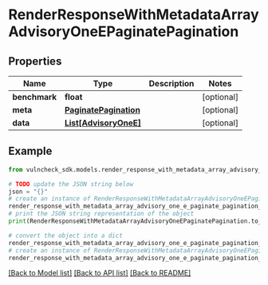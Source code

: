 # RenderResponseWithMetadataArrayAdvisoryOneEPaginatePagination


## Properties

Name | Type | Description | Notes
------------ | ------------- | ------------- | -------------
**benchmark** | **float** |  | [optional] 
**meta** | [**PaginatePagination**](PaginatePagination.md) |  | [optional] 
**data** | [**List[AdvisoryOneE]**](AdvisoryOneE.md) |  | [optional] 

## Example

```python
from vulncheck_sdk.models.render_response_with_metadata_array_advisory_one_e_paginate_pagination import RenderResponseWithMetadataArrayAdvisoryOneEPaginatePagination

# TODO update the JSON string below
json = "{}"
# create an instance of RenderResponseWithMetadataArrayAdvisoryOneEPaginatePagination from a JSON string
render_response_with_metadata_array_advisory_one_e_paginate_pagination_instance = RenderResponseWithMetadataArrayAdvisoryOneEPaginatePagination.from_json(json)
# print the JSON string representation of the object
print(RenderResponseWithMetadataArrayAdvisoryOneEPaginatePagination.to_json())

# convert the object into a dict
render_response_with_metadata_array_advisory_one_e_paginate_pagination_dict = render_response_with_metadata_array_advisory_one_e_paginate_pagination_instance.to_dict()
# create an instance of RenderResponseWithMetadataArrayAdvisoryOneEPaginatePagination from a dict
render_response_with_metadata_array_advisory_one_e_paginate_pagination_from_dict = RenderResponseWithMetadataArrayAdvisoryOneEPaginatePagination.from_dict(render_response_with_metadata_array_advisory_one_e_paginate_pagination_dict)
```
[[Back to Model list]](../README.md#documentation-for-models) [[Back to API list]](../README.md#documentation-for-api-endpoints) [[Back to README]](../README.md)


